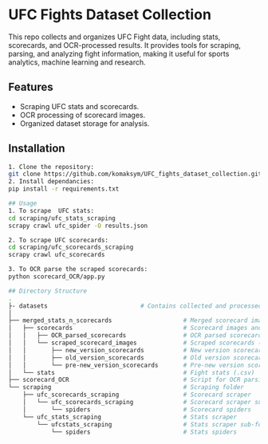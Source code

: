 # UFC Fights Dataset Collection

This repo collects and organizes UFC Fight data, including stats, scorecards, and OCR-processed results. It provides tools for scraping, parsing, and analyzing fight information, making it useful for sports analytics, machine learning and research.

## Features
- Scraping UFC stats and scorecards.
- OCR processing of scorecard images.
- Organized dataset storage for analysis.

## Installation
```bash
1. Clone the repository:
git clone https://github.com/komaksym/UFC_fights_dataset_collection.git
2. Install dependancies:
pip install -r requirements.txt

## Usage
1. To scrape  UFC stats:
cd scraping/ufc_stats_scraping
scrapy crawl ufc_spider -O results.json

2. To scrape UFC scorecards:
cd scraping/ufc_scorecards_scraping
scrapy crawl ufc_scorecards

3. To OCR parse the scraped scorecards:
python scorecard_OCR/app.py

## Directory Structure
.
├- datasets			                 # Contains collected and processed data
│       
├── merged_stats_n_scorecards                    # Merged scorecard images and stats
│   ├── scorecards                               # Scorecard images and OCR results
│   │   ├── OCR_parsed_scorecards                # OCR parsed scorecards into .csv
│   │   └── scraped_scorecard_images             # Scraped scorecards (images in .jpg format)
│   │       ├── new_version_scorecards           # New version scorecards (.jpg)
│   │       ├── old_version_scorecards           # Old version scorecards (.jpg)
│   │       └── pre-new_version_scorecards       # Pre-new version scorecards (.jpg)
│   └── stats                                    # Fight stats (.csv)
├── scorecard_OCR                                # Script for OCR parsing the scorecards images
└── scraping                                     # Scraping folder
    ├── ufc_scorecards_scraping                  # Scorecard scraper
    │   └── ufc_scorecards_scraping              # Scorecard scraper sub-folder
    │       └── spiders                          # Scorecard spiders
    └── ufc_stats_scraping                       # Stats scraper
        └── ufcstats_scraping                    # Stats scraper sub-folder
            └── spiders                          # Stats spiders
